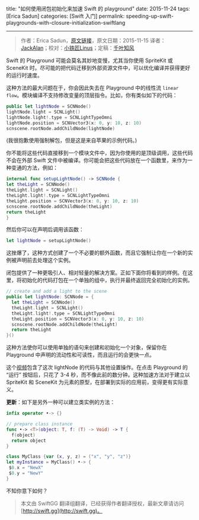 title: "如何使用闭包初始化来加速 Swift 的 playground"
date: 2015-11-24
tags: [Erica Sadun]
categories: [Swift 入门]
permalink: speeding-up-swift-playgrounds-with-closure-initialization-swiftlang

---
> 作者：Erica Sadun，[原文链接](http://ericasadun.com/2015/11/15/speeding-up-swift-playgrounds-with-closure-initialization-swiftlang/)，原文日期：2015-11-15
> 译者：[JackAlan](http://ijack.pw/)；校对：[小铁匠Linus](http://linusling.com)；定稿：[千叶知风](http://weibo.com/xiaoxxiao)
  







<!--此处开始正文-->

Swift 的 Playground 可能会莫名其妙地变慢，尤其当你使用 SpriteKit 或 SceneKit 时。尽可能的把代码迁移到外部资源文件中，可以优化编译并获得更好的运行时速度。

<!--more-->

这种方法的最大问题在于，你会因此失去在 Playground 中的线性流 `linear flow`。模块编译不支持修改变量的顶层指令。比如，你有类似如下的代码：

```swift
public let lightNode = SCNNode()
lightNode.light = SCNLight()
lightNode.light!.type = SCNLightTypeOmni
lightNode.position = SCNVector3(x: 0, y: 10, z: 10)
scnscene.rootNode.addChildNode(lightNode)
```

(我很抱歉使用强制解包，但是这是来自苹果的示例代码。)

你不能将这些代码直接移到一个模块文件中，因为你使用的是顶级调用，这些代码不会在外部 Swift 文件中被编译。你可能会把这些代码放在一个函数里，来作为一种变通的方法，例如：

```swift
internal func setupLightNode() -> SCNNode {
let theLight = SCNNode()
theLight.light = SCNLight()
theLight.light!.type = SCNLightTypeOmni
theLight.position = SCNVector3(x: 0, y: 10, z: 10)
scnscene.rootNode.addChildNode(theLight)
return theLight
}
```

然后你可以在声明后调用该函数：

```swift
let lightNode = setupLightNode()
```

这挫爆了，这种方式创建了一个不必要的额外函数，而且它强制让你在一个新的实例被声明前去处理这个实例。

闭包提供了一种更吸引人、相对轻量的解决方案。正如下面你将看到的样例。在这里，将初始化的代码打包在一个单独的组中，执行并最终返回完全初始化的实例。

```swift
// create and add a light to the scene
public let lightNode: SCNNode = {
  let theLight = SCNNode()
  theLight.light = SCNLight()
  theLight.light!.type = SCNLightTypeOmni
  theLight.position = SCNVector3(x: 0, y: 10, z: 10)
  scnscene.rootNode.addChildNode(theLight)
  return theLight
}()
```

这种方法使你可以使用单独的语句来创建和初始化一个对象，保留你在 Playground 中声明的流动性和可读性，而且运行的会更快一点。

这个[视频](https://vid.me/BrPC)包含了这次 lightNode 的代码与其他设置操作。在点击 Playground 的 “运行” 按钮后，只花了 3-4 秒，而不像此前的数分钟。这种加速方法对于建立以 SpriteKit 和 SceneKit 为元素的原型，在部署到实际的应用前，变得更有实际意义。

**更新**：如下是另外一种可以建立类实例的方法：

```swift
infix operator •-> {}

// prepare class instance
func •-> <T>(object: T, f: (T) -> Void) -> T {
  f(object)
  return object
}

class MyClass {var (x, y, z) = ("x", "y", "z")}
let myInstance = MyClass() •-> {
 $0.x = "NewX"
 $0.y = "NewY"
}
```

不知你意下如何？
> 本文由 SwiftGG 翻译组翻译，已经获得作者翻译授权，最新文章请访问 [http://swift.gg](http://swift.gg)。